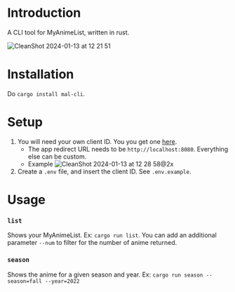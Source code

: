 # Introduction

A CLI tool for MyAnimeList, written in rust.

![CleanShot 2024-01-13 at 12 21 51](https://github.com/rkaahean/mal-cli/assets/16059999/3153e17a-07dd-487d-b6b7-0885230f896b)

# Installation

Do `cargo install mal-cli`.

# Setup

1. You will need your own client ID. You you get one [here](https://myanimelist.net/apiconfig/create).
   - The app redirect URL needs to be `http://localhost:8080`. Everything else can be custom.
   - Example ![CleanShot 2024-01-13 at 12 28 58@2x](https://github.com/rkaahean/mal-cli/assets/16059999/b32e4701-3360-4f22-9cdb-45d93caceb41)
2. Create a `.env` file, and insert the client ID. See `.env.example`. 

# Usage

### `list`
Shows your MyAnimeList. Ex: `cargo run list`. You can add an additional parameter `--num` to filter for the number of anime returned.

### `season`
Shows the anime for a given season and year. 
Ex: `cargo run season --season=fall --year=2022`
   

